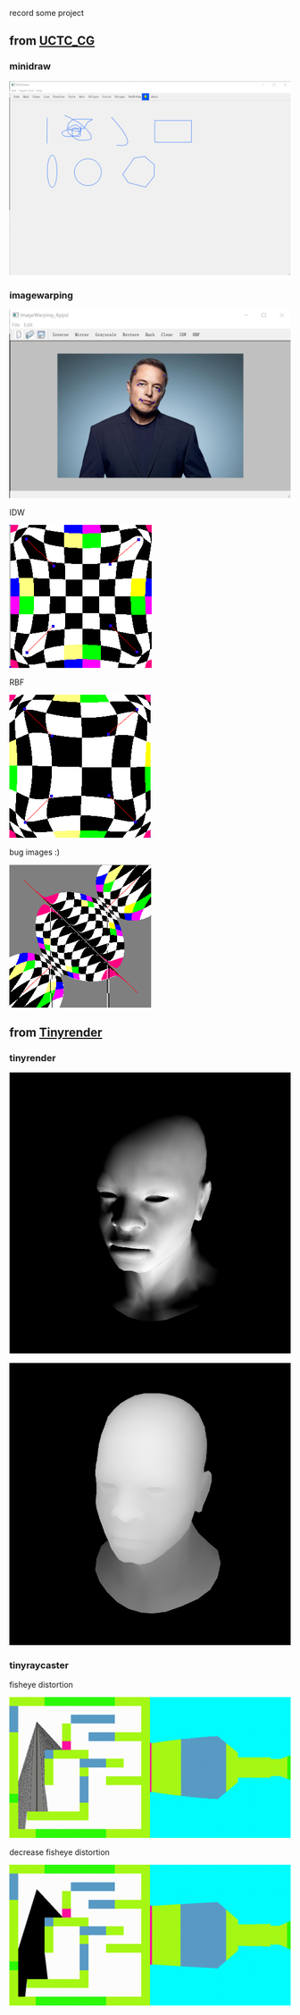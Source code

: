 record some project 

## from [UCTC_CG](https://github.com/Ubpa/USTC_CG)

### minidraw

![minidraw.png](images/minidraw.png)

### imagewarping

![imagewarping.png](images/imagewarping.png)

IDW

![idw.png](images/idw.png)

RBF

![rbf.png](images/rbf.png)

bug images :)

![1.png](images/1.png)

## from [Tinyrender](https://github.com/ssloy/tinyrenderer/wiki)

### tinyrender

![render.png](images/render.png)

![zbuffer.png](images/zbuffer.png)

### tinyraycaster

fisheye distortion

![caster.gif](images/caster.gif)

decrease fisheye distortion

![caster2.gif](images/caster2.gif)

